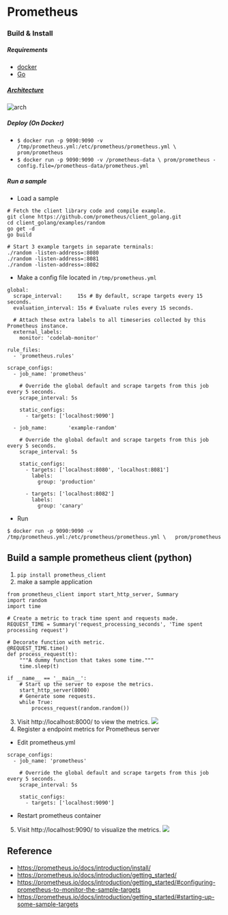 # Prometheus
### Build & Install 
##### Requirements
- [docker](https://www.docker.com/)
- [Go](https://golang.org/doc/install)

##### [Architecture](https://prometheus.io/docs/introduction/overview/#architecture)

![arch](https://prometheus.io/assets/architecture.svg)

##### Deploy (On Docker) 
- `$ docker run -p 9090:9090 -v /tmp/prometheus.yml:/etc/prometheus/prometheus.yml \
       prom/prometheus`
- `$ docker run -p 9090:9090 -v /prometheus-data \
       prom/prometheus -config.file=/prometheus-data/prometheus.yml`

##### Run a sample
- Load a sample
```
# Fetch the client library code and compile example.
git clone https://github.com/prometheus/client_golang.git
cd client_golang/examples/random
go get -d
go build

# Start 3 example targets in separate terminals:
./random -listen-address=:8080
./random -listen-address=:8081
./random -listen-address=:8082
```

- Make a config file located in `/tmp/prometheus.yml`
```
global:
  scrape_interval:     15s # By default, scrape targets every 15 seconds.
  evaluation_interval: 15s # Evaluate rules every 15 seconds.

  # Attach these extra labels to all timeseries collected by this Prometheus instance.
  external_labels:
    monitor: 'codelab-monitor'

rule_files:
  - 'prometheus.rules'

scrape_configs:
  - job_name: 'prometheus'

    # Override the global default and scrape targets from this job every 5 seconds.
    scrape_interval: 5s

    static_configs:
      - targets: ['localhost:9090']

  - job_name:       'example-random'

    # Override the global default and scrape targets from this job every 5 seconds.
    scrape_interval: 5s

    static_configs:
      - targets: ['localhost:8080', 'localhost:8081']
        labels:
          group: 'production'

      - targets: ['localhost:8082']
        labels:
          group: 'canary'
```
- Run
```
$ docker run -p 9090:9090 -v /tmp/prometheus.yml:/etc/prometheus/prometheus.yml \   prom/prometheus
```
## Build a sample prometheus client (python)
1. `pip install prometheus_client`
2. make a sample application
```
from prometheus_client import start_http_server, Summary
import random
import time

# Create a metric to track time spent and requests made.
REQUEST_TIME = Summary('request_processing_seconds', 'Time spent processing request')

# Decorate function with metric.
@REQUEST_TIME.time()
def process_request(t):
    """A dummy function that takes some time."""
    time.sleep(t)

if __name__ == '__main__':
    # Start up the server to expose the metrics.
    start_http_server(8000)
    # Generate some requests.
    while True:
        process_request(random.random())
```
3.  Visit http://localhost:8000/ to view the metrics.
![](https://github.com/cloudcomputinghust/IoT/blob/survey/oneM2M_huanpc/prometheus/Selection_043.png)
4. Register a endpoint metrics for Prometheus server
- Edit prometheus.yml 
```
scrape_configs:
  - job_name: 'prometheus'

    # Override the global default and scrape targets from this job every 5 seconds.
    scrape_interval: 5s

    static_configs:
      - targets: ['localhost:9090']
```
- Restart prometheus container
5.  Visit http://localhost:9090/ to visualize the metrics.
![](https://github.com/cloudcomputinghust/IoT/blob/survey/oneM2M_huanpc/prometheus/Selection_042.png)

## Reference
- https://prometheus.io/docs/introduction/install/
- https://prometheus.io/docs/introduction/getting_started/
- https://prometheus.io/docs/introduction/getting_started/#configuring-prometheus-to-monitor-the-sample-targets
- https://prometheus.io/docs/introduction/getting_started/#starting-up-some-sample-targets

